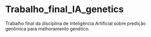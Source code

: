 # Trabalho_final_IA_genetics
Trabalho final da disciplina de Inteligência Artificial sobre predição genômica para melhoramento genético.
